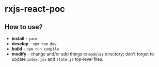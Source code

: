 rxjs-react-poc
==============

## How to use?

 * **install** - `yarn`
 * **develop** - `npm run dev`
 * **build** - `npm run compile`
 * **modify** - change and/or add things to `modules` directory; don't forget to update `index.jsx`
   and `state.js` top-level files.
